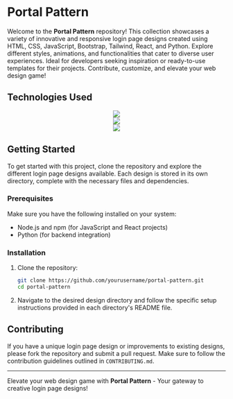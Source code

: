 # Portal Pattern

Welcome to the **Portal Pattern** repository! This collection showcases a variety of innovative and responsive login page designs created using HTML, CSS, JavaScript, Bootstrap, Tailwind, React, and Python. Explore different styles, animations, and functionalities that cater to diverse user experiences. Ideal for developers seeking inspiration or ready-to-use templates for their projects. Contribute, customize, and elevate your web design game!


## Technologies Used

<div align="center">
<a href="https://skillicons.dev">
<img src="https://skillicons.dev/icons?i=html,css,js" /><br>
<img src="https://skillicons.dev/icons?i=bootstrap,tailwind"/><br>
<img src="https://skillicons.dev/icons?i=react"/>
</a>

</div>


## Getting Started

To get started with this project, clone the repository and explore the different login page designs available. Each design is stored in its own directory, complete with the necessary files and dependencies.

### Prerequisites

Make sure you have the following installed on your system:

- Node.js and npm (for JavaScript and React projects)
- Python (for backend integration)

### Installation

1. Clone the repository:
    ```bash
    git clone https://github.com/yourusername/portal-pattern.git
    cd portal-pattern
    ```

2. Navigate to the desired design directory and follow the specific setup instructions provided in each directory's README file.

## Contributing

If you have a unique login page design or improvements to existing designs, please fork the repository and submit a pull request. Make sure to follow the contribution guidelines outlined in `CONTRIBUTING.md`.

---

Elevate your web design game with **Portal Pattern** - Your gateway to creative login page designs!
